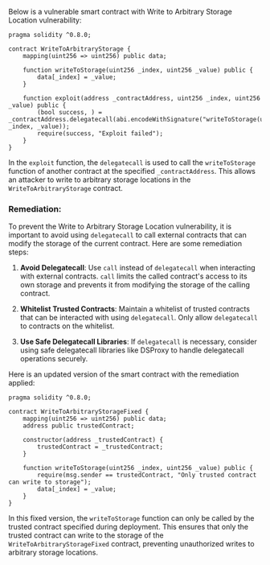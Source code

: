 Below is a vulnerable smart contract with Write to Arbitrary Storage Location vulnerability:

```solidity
pragma solidity ^0.8.0;

contract WriteToArbitraryStorage {
    mapping(uint256 => uint256) public data;

    function writeToStorage(uint256 _index, uint256 _value) public {
        data[_index] = _value;
    }

    function exploit(address _contractAddress, uint256 _index, uint256 _value) public {
        (bool success, ) = _contractAddress.delegatecall(abi.encodeWithSignature("writeToStorage(uint256,uint256)", _index, _value));
        require(success, "Exploit failed");
    }
}
```

In the `exploit` function, the `delegatecall` is used to call the `writeToStorage` function of another contract at the specified `_contractAddress`. This allows an attacker to write to arbitrary storage locations in the `WriteToArbitraryStorage` contract.

### Remediation:

To prevent the Write to Arbitrary Storage Location vulnerability, it is important to avoid using `delegatecall` to call external contracts that can modify the storage of the current contract. Here are some remediation steps:

1. **Avoid Delegatecall**: Use `call` instead of `delegatecall` when interacting with external contracts. `call` limits the called contract's access to its own storage and prevents it from modifying the storage of the calling contract.

2. **Whitelist Trusted Contracts**: Maintain a whitelist of trusted contracts that can be interacted with using `delegatecall`. Only allow `delegatecall` to contracts on the whitelist.

3. **Use Safe Delegatecall Libraries**: If `delegatecall` is necessary, consider using safe delegatecall libraries like DSProxy to handle delegatecall operations securely.

Here is an updated version of the smart contract with the remediation applied:

```solidity
pragma solidity ^0.8.0;

contract WriteToArbitraryStorageFixed {
    mapping(uint256 => uint256) public data;
    address public trustedContract;

    constructor(address _trustedContract) {
        trustedContract = _trustedContract;
    }

    function writeToStorage(uint256 _index, uint256 _value) public {
        require(msg.sender == trustedContract, "Only trusted contract can write to storage");
        data[_index] = _value;
    }
}
```

In this fixed version, the `writeToStorage` function can only be called by the trusted contract specified during deployment. This ensures that only the trusted contract can write to the storage of the `WriteToArbitraryStorageFixed` contract, preventing unauthorized writes to arbitrary storage locations.